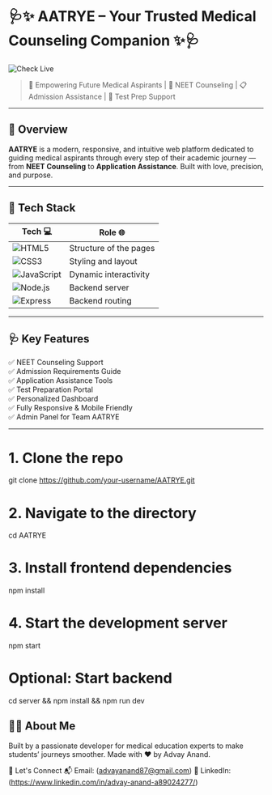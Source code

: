 # 🩺✨ AATRYE – Your Trusted Medical Counseling Companion ✨🩺

![Check Live](https://health-counselling.vercel.app/) 

> 🚀 Empowering Future Medical Aspirants | 🎯 NEET Counseling | 📋 Admission Assistance | 📘 Test Prep Support

---

## 🧠 Overview

**AATRYE** is a modern, responsive, and intuitive web platform dedicated to guiding medical aspirants through every step of their academic journey — from **NEET Counseling** to **Application Assistance**. Built with love, precision, and purpose.

---

## 🔧 Tech Stack

| Tech 💻        | Role 🌐                          |
|----------------|----------------------------------|
| ![HTML5](https://img.shields.io/badge/HTML5-E34F26?logo=html5&logoColor=white) | Structure of the pages |
| ![CSS3](https://img.shields.io/badge/CSS3-1572B6?logo=css3&logoColor=white) | Styling and layout |
| ![JavaScript](https://img.shields.io/badge/JavaScript-F7DF1E?logo=javascript&logoColor=black) | Dynamic interactivity |
| ![Node.js](https://img.shields.io/badge/Node.js-339933?logo=node.js&logoColor=white) | Backend server |
| ![Express](https://img.shields.io/badge/Express.js-000000?logo=express&logoColor=white) | Backend routing |

---

## 🩺 Key Features

✅ NEET Counseling Support  
✅ Admission Requirements Guide  
✅ Application Assistance Tools  
✅ Test Preparation Portal  
✅ Personalized Dashboard  
✅ Fully Responsive & Mobile Friendly  
✅ Admin Panel for Team AATRYE  

---

# 1. Clone the repo
git clone https://github.com/your-username/AATRYE.git

# 2. Navigate to the directory
cd AATRYE

# 3. Install frontend dependencies
npm install

# 4. Start the development server
npm start

# Optional: Start backend
cd server && npm install && npm run dev

## 👨‍⚕️ About Me
Built by a passionate developer for medical education experts to make students’ journeys smoother.
Made with ❤️ by Advay Anand. 

🤝 Let's Connect
📬 Email: (advayanand87@gmail.com)
🔗 LinkedIn: (https://www.linkedin.com/in/advay-anand-a89024277/)

